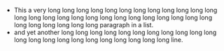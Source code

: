 *   This a very long long long long long long long long long long long long long long long long long long long long long long long long long long long long long long long long paragraph in a list.
*   and yet another long long long long long long long long long long long long long long long long long long long long long long line.